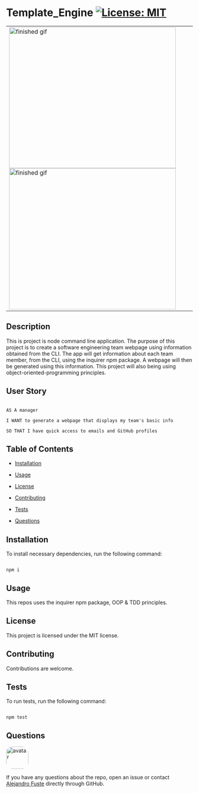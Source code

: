 
# Template_Engine [![License: MIT](https://img.shields.io/badge/License-MIT-blue.svg)](https://opensource.org/licenses/MIT)


<table><tr><td>
<img align="center" src="./assets/templateGif1.gif" alt="finished gif"   width="450" height="380"/>
<img align="center" src="./assets/templateGif2.gif" alt="finished gif"  width="450" height="380"/> 
</table></tr></td>


## Description 

This is project is node command line application. The purpose of this project is to create a software engineering team webpage using information obtained from the CLI. The app will get information about each team member, from the CLI, using the inquirer npm package. A webpage will then be generated using this information. This project will also being using object-oriented-programming principles.    

## User Story

```

AS A manager

I WANT to generate a webpage that displays my team's basic info

SO THAT I have quick access to emails and GitHub profiles

```

## Table of Contents

* [Installation](#installation)

* [Usage](#usage)

* [License](#license)

* [Contributing](#contributing)

* [Tests](#tests)

* [Questions](#questions)

## Installation

To install necessary dependencies, run the following command:

```

npm i

```

## Usage

This repos uses the inquirer npm package, OOP & TDD principles.

## License

This project is licensed under the MIT license.

## Contributing

Contributions are welcome. 

## Tests 

To run tests, run the following command:

```

npm test

```

## Questions

<img src="https://avatars2.githubusercontent.com/u/48495840?v=4" alt="avatar" style="border-radius: 16px" width="60"/>

If you have any questions about the repo, open an issue or contact [Alejandro Fuste](https://github.com/ZepCap) directly through GitHub.





